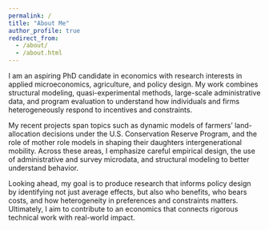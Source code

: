 ```yaml
---
permalink: /
title: "About Me"
author_profile: true
redirect_from: 
  - /about/
  - /about.html
---
```


I am an aspiring PhD candidate in economics with research interests in applied microeconomics, agriculture, and policy design. My work combines structural modeling, quasi-experimental methods, large-scale administrative data, and program evaluation to understand how individuals and firms heterogeneously respond to incentives and constraints.

My recent projects span topics such as dynamic models of farmers’ land-allocation decisions under the U.S. Conservation Reserve Program, and the role of mother role models in shaping their daughters intergenerational mobility. Across these areas, I emphasize careful empirical design, the use of administrative and survey microdata, and structural modeling to better understand behavior.

Looking ahead, my goal is to produce research that informs policy design by identifying not just average effects, but also who benefits, who bears costs, and how heterogeneity in preferences and constraints matters. Ultimately, I aim to contribute to an economics that connects rigorous technical work with real-world impact.


